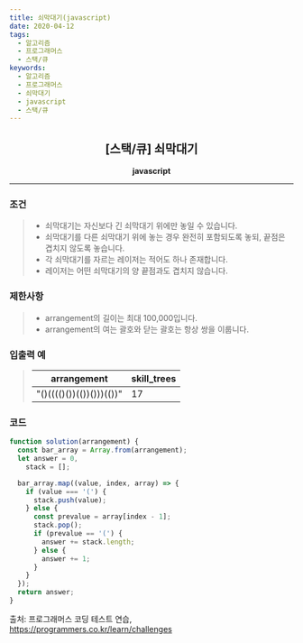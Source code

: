 ```yaml
---
title: 쇠막대기(javascript)
date: 2020-04-12
tags:
  - 알고리즘
  - 프로그래머스
  - 스택/큐
keywords:
  - 알고리즘
  - 프로그래머스
  - 쇠막대기
  - javascript
  - 스택/큐
---
```


## <center>[스택/큐] 쇠막대기</center>

**<center>javascript</center>**

---

### 조건

> - 쇠막대기는 자신보다 긴 쇠막대기 위에만 놓일 수 있습니다.
> - 쇠막대기를 다른 쇠막대기 위에 놓는 경우 완전히 포함되도록 놓되, 끝점은 겹치지 않도록 놓습니다.
> - 각 쇠막대기를 자르는 레이저는 적어도 하나 존재합니다.
> - 레이저는 어떤 쇠막대기의 양 끝점과도 겹치지 않습니다.

### 제한사항

> - arrangement의 길이는 최대 100,000입니다.
> - arrangement의 여는 괄호와 닫는 괄호는 항상 쌍을 이룹니다.

### 입출력 예

> | arrangement               | skill_trees |
> | ------------------------- | ----------- |
> | "()(((()())(())()))(())" | 17          |

### 코드

```javascript
function solution(arrangement) {
  const bar_array = Array.from(arrangement);
  let answer = 0,
    stack = [];

  bar_array.map((value, index, array) => {
    if (value === '(') {
      stack.push(value);
    } else {
      const prevalue = array[index - 1];
      stack.pop();
      if (prevalue == '(') {
        answer += stack.length;
      } else {
        answer += 1;
      }
    }
  });
  return answer;
}
```

출처: 프로그래머스 코딩 테스트 연습, https://programmers.co.kr/learn/challenges
